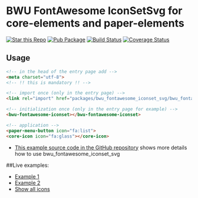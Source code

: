 # BWU FontAwesome IconSetSvg for core-elements and paper-elements

[![Star this Repo](https://img.shields.io/github/stars/bwu-dart/bwu_fontawesome_iconset_svg.svg?style=flat)](https://github.com/bwu-dart/bwu_fontawesome_iconset_svg)
[![Pub Package](https://img.shields.io/pub/v/bwu_fontawesome_iconset_svg.svg?style=flat)](https://pub.dartlang.org/packages/bwu_fontawesome_iconset_svg)
[![Build Status](https://travis-ci.org/bwu-dart/bwu_fontawesome_iconset_svg.svg?branch=travis)](https://travis-ci.org/bwu-dart/bwu_fontawesome_iconset_svg)
[![Coverage Status](https://coveralls.io/repos/bwu-dart/bwu_fontawesome_iconset_svg/badge.svg)](https://coveralls.io/r/bwu-dart/bwu_fontawesome_iconset_svg)

## Usage

```html
<!-- in the head of the entry page add -->
<meta charset="utf-8">
<!-- !! this is mandatory !! -->

<!-- import once (only in the entry page) -->
<link rel="import" href="packages/bwu_fontawesome_iconset_svg/bwu_fontawesome_iconset_svg.html">

<!-- initialization once (only in the entry page for example) -->
<bwu-fontawesome-iconset></bwu-fontawesome-iconset>

<!-- application -->
<paper-menu-button icon="fa:list">
<core-icon icon="fa:glass"></core-icon>

```

* [This example source code in the GitHub repository](https://github.com/bwu-dart/bwu_fontawesome_iconset_svg/tree/master/example) shows more details how to use bwu_fontawesome_iconset_svg

##Live examples:

- [Example 1](http://bwu-dart.github.io/bwu_fontawesome_iconset_svg/example/example01.html)
- [Example 2](http://bwu-dart.github.io/bwu_fontawesome_iconset_svg/example/example02.html)
- [Show all icons](http://bwu-dart.github.io/bwu_fontawesome_iconset_svg/example/example03.html)
